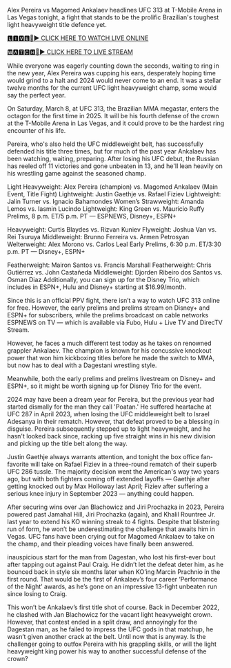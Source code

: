 Alex Pereira vs Magomed Ankalaev headlines UFC 313 at T-Mobile Arena in Las Vegas tonight, a fight that stands to be the prolific Brazilian's toughest light heavyweight title defence yet.

[🅻🅸🆅🅴🔴▶️ CLICK HERE TO WATCH LIVE ONLINE](https://any-ufc-events-access-and-more-fofree.blogspot.com/)

[🆆🅰🆃🅲🅷🔴▶️ CLICK HERE TO LIVE STREAM](https://any-ufc-events-access-and-more-fofree.blogspot.com/)

While everyone was eagerly counting down the seconds, waiting to ring in the new year, Alex Pereira was cupping his ears, desperately hoping time would grind to a halt and 2024 would never come to an end. It was a stellar twelve months for the current UFC light heavyweight champ, some would say the perfect year.

On Saturday, March 8, at UFC 313, the Brazilian MMA megastar, enters the octagon for the first time in 2025. It will be his fourth defense of the crown at the T-Mobile Arena in Las Vegas, and it could prove to be the hardest ring encounter of his life.

Pereira, who's also held the UFC middleweight belt, has successfully defended his title three times, but for much of the past year Ankalaev has been watching, waiting, preparing. After losing his UFC debut, the Russian has reeled off 11 victories and gone unbeaten in 13, and he'll lean heavily on his wrestling game against the seasoned champ.

Light Heavyweight: Alex Pereira (champion) vs. Magomed Ankalaev (Main Event, Title Fight) Lightweight: Justin Gaethje vs. Rafael Fiziev Lightweight: Jalin Turner vs. Ignacio Bahamondes Women’s Strawweight: Amanda Lemos vs. Iasmin Lucindo Lightweight: King Green vs. Maurício Ruffy Prelims, 8 p.m. ET/5 p.m. PT — ESPNEWS, Disney+, ESPN+

Heavyweight: Curtis Blaydes vs. Rizvan Kuniev Flyweight: Joshua Van vs. Rei Tsuruya Middleweight: Brunno Ferreira vs. Armen Petrosyan Welterweight: Alex Morono vs. Carlos Leal Early Prelims, 6:30 p.m. ET/3:30 p.m. PT — Disney+, ESPN+

Featherweight: Mairon Santos vs. Francis Marshall Featherweight: Chris Gutiérrez vs. John Castañeda Middleweight: Djorden Ribeiro dos Santos vs. Osman Diaz Additionally, you can sign up for the Disney Trio, which includes in ESPN+, Hulu and Disney+ starting at $16.99/month.

Since this is an official PPV fight, there isn’t a way to watch UFC 313 online for free. However, the early prelims and prelims stream on Disney+ and ESPN+ for subscribers, while the prelims broadcast on cable networks ESPNEWS on TV — which is available via Fubo, Hulu + Live TV and DirecTV Stream.

However, he faces a much different test today as he takes on renowned grappler Ankalaev. The champion is known for his concussive knockout power that won him kickboxing titles before he made the switch to MMA, but now has to deal with a Dagestani wrestling style.

Meanwhile, both the early prelims and prelims livestream on Disney+ and ESPN+, so it might be worth signing up for Disney Trio for the event.

2024 may have been a dream year for Pereira, but the previous year had started dismally for the man they call 'Poatan.' He suffered heartache at UFC 287 in April 2023, when losing the UFC middleweight belt to Israel Adesanya in their rematch. However, that defeat proved to be a blessing in disguise. Pereira subsequently stepped up to light heavyweight, and he hasn't looked back since, racking up five straight wins in his new division and picking up the title belt along the way.

Justin Gaethje always warrants attention, and tonight the box office fan-favorite will take on Rafael Fiziev in a three-round rematch of their superb UFC 286 tussle. The majority decision went the American's way two years ago, but with both fighters coming off extended layoffs — Gaethje after getting knocked out by Max Holloway last April; Fiziev after suffering a serious knee injury in September 2023 — anything could happen.

After securing wins over Jan Blachowicz and Jiri Prochazka in 2023, Pereira powered past Jamahal Hill, Jiri Prochazka (again), and Khalil Rountree Jr. last year to extend his KO winning streak to 4 fights. Despite that blistering run of form, he won’t be underestimating the challenge that awaits him in Vegas. UFC fans have been crying out for Magomed Ankalaev to take on the champ, and their pleading voices have finally been answered.

inauspicious start for the man from Dagestan, who lost his first-ever bout after tapping out against Paul Craig. He didn’t let the defeat deter him, as he bounced back in style six months later when KO’ing Marcin Prachnio in the first round. That would be the first of Ankalaev’s four career ‘Performance of the Night’ awards, as he’s gone on an impressive 13-fight unbeaten run since losing to Craig.

This won’t be Ankalaev’s first title shot of course. Back in December 2022, he clashed with Jan Blachowicz for the vacant light heavyweight crown. However, that contest ended in a split draw, and annoyingly for the Dagestan man, as he failed to impress the UFC gods in that matchup, he wasn’t given another crack at the belt. Until now that is anyway. Is the challenger going to outfox Pereira with his grappling skills, or will the light heavyweight king power his way to another successful defense of the crown?
